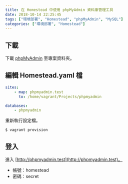 ```yaml
---
title: 在 Homestead 中使用 phpMyAdmin 資料庫管理工具
date: 2018-10-14 22:25:45
tags: ["環境部署", "Homestead", "phpMyAdmin", "MySQL"]
categories: ["環境部署", "Homestead"]
---
```


## 下載
下載 [phpMyAdmin](https://www.phpmyadmin.net/) 至專案資料夾。

## 編輯 Homestead.yaml 檔
```YAML
sites:
    - map: phpmyadmin.test
      to: /home/vagrant/Projects/phpmyadmin

databases:
    - phpmyadmin
```
重新執行設定檔。
```
$ vagrant provision
```

## 登入
進入 [http://phpmyadmin.test](http://phpmyadmin.test)。

- 帳號：homestead
- 密碼：secret